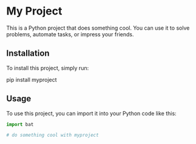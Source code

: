 # My Project

This is a Python project that does something cool. You can use it to solve problems, automate tasks, or impress your friends.

## Installation

To install this project, simply run:

pip install myproject


## Usage

To use this project, you can import it into your Python code like this:

```python
import bat

# do something cool with myproject
